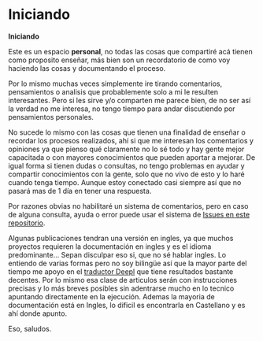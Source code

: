 # Iniciando

**Iniciando**

 Este es un espacio **personal**, no todas las cosas que compartiré acá tienen como proposito enseñar, más bien son un recordatorio de como voy haciendo las cosas y documentando el proceso.

Por lo mismo muchas veces simplemente ire tirando comentarios, pensamientos o analisis
que probablemente solo a mi le resulten interesantes. Pero si les sirve y/o comparten me parece bien, de no ser así la verdad no me interesa, no tengo tiempo para andar discutiendo por pensamientos personales.

No sucede lo mismo con las cosas que tienen una finalidad de enseñar o recordar los procesos realizados, ahí si que me interesan los comentarios y opiniones ya que pienso qué claramente no lo sé todo y hay gente mejor capacitada o con mayores conocimientos que pueden aportar a mejorar. De igual forma si tienen dudas o consultas, no tengo problemas en ayudar y compartir conocimientos con la gente, solo que no vivo de esto y lo haré cuando tenga tiempo. Aunque estoy conectado casi siempre así que no pasará mas de 1 día en tener una respuesta. 

Por razones obvias no habilitaré un sistema de comentarios, pero en caso de alguna consulta, ayuda o error puede usar el sistema de [Issues en este repositorio](https://github.com/sadrach-cl/site/issues).

Algunas publicaciones tendran una versión en ingles, ya que muchos proyectos requieren la documentación en ingles y es el idioma predominante... Sepan disculpar eso si, que no sé hablar ingles. Lo entiendo de varias formas pero no soy bilingüe así que la mayor parte del tiempo me apoyo en el [traductor Deepl](https://www.deepl.com/) que tiene resultados bastante decentes. Por lo mismo esa clase de articulos serán con instrucciones precisas y lo más breves posibles sin adentrarse mucho en lo tecnico apuntando directamente en la ejecución. Ademas la mayoria de documentación está en Ingles, lo dificil es encontrarla en Castellano y es ahí donde apunto.

Eso, saludos.
